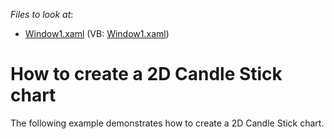 <!-- default file list -->
*Files to look at*:

* [Window1.xaml](./CS/Window1.xaml) (VB: [Window1.xaml](./VB/Window1.xaml))
<!-- default file list end -->
# How to create a 2D Candle Stick chart


<p>The following example demonstrates how to create a 2D Candle Stick chart.</p>

<br/>


